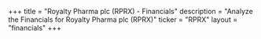 +++
title = "Royalty Pharma plc (RPRX) - Financials"
description = "Analyze the Financials for Royalty Pharma plc (RPRX)"
ticker = "RPRX"
layout = "financials"
+++

